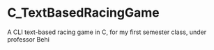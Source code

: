 # C_TextBasedRacingGame
A CLI text-based racing game in C, for my first semester class, under professor Behi
